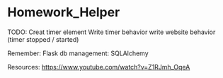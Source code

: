 # Homework_Helper
TODO:
    Creat timer element
    Write timer behavior
    write website behavior (timer stopped / started)

Remember:
    Flask db management: SQLAlchemy

Resources:
    https://www.youtube.com/watch?v=Z1RJmh_OqeA
